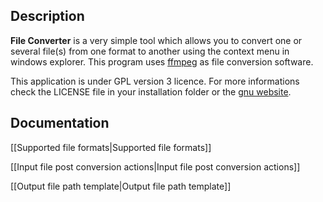 ## Description

**File Converter** is a very simple tool which allows you to convert one or several file(s) from one format to another using the context menu in windows explorer.
This program uses [ffmpeg](https://www.ffmpeg.org/) as file conversion software.

This application is under GPL version 3 licence. 
For more informations check the LICENSE file in your installation folder or the [gnu website](http://www.gnu.org/licenses/gpl.html).

## Documentation

[[Supported file formats|Supported file formats]]

[[Input file post conversion actions|Input file post conversion actions]]

[[Output file path template|Output file path template]]